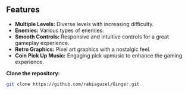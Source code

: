 ## Features
- **Multiple Levels:** Diverse levels with increasing difficulty.
- **Enemies:** Various types of enemies.
- **Smooth Controls:** Responsive and intuitive controls for a great gameplay experience.
- **Retro Graphics:** Pixel art graphics with a nostalgic feel.
- **Coin Pick Up Music:** Engaging pick upmusic to enhance the gaming experience.

 **Clone the repository:**
   ```bash
   git clone https://github.com/rabiaguzel/Ginger.git
